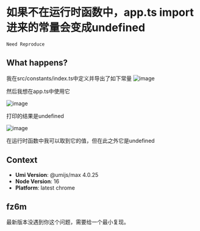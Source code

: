 # 如果不在运行时函数中，app.ts import 进来的常量会变成undefined

`Need Reproduce`

## What happens?

我在src/constants/index.ts中定义并导出了如下常量
![image](https://github.com/umijs/umi/assets/109022350/ca593a91-f9c6-4eae-92d2-7f02a55c89e7)

然后我想在app.ts中使用它

![image](https://github.com/umijs/umi/assets/109022350/3cf6469c-57ad-4c6d-b4fa-afa9c2f14c77)

打印的结果是undefined

![image](https://github.com/umijs/umi/assets/109022350/283dbed4-6cc4-4180-976c-434ec80d5c9f)

在运行时函数中我可以取到它的值，但在此之外它是undefined

## Context

- **Umi Version**: @umijs/max 4.0.25
- **Node Version**: 16
- **Platform**: latest chrome

## fz6m

最新版本没遇到你这个问题，需要给一个最小复现。

